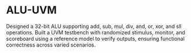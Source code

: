 # ALU-UVM
Designed a 32-bit ALU supporting add, sub, mul, div, and, or, xor, and sll operations. Built a UVM testbench with randomized stimulus, monitor, and scoreboard using a reference model to verify outputs, ensuring functional correctness across varied scenarios.
